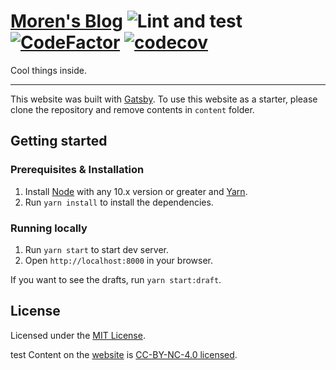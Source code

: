 # [Moren's Blog](https://blog.yangteng.me) ![Lint and test](https://github.com/morenyang/blog/workflows/Lint%20and%20test/badge.svg) [![CodeFactor](https://www.codefactor.io/repository/github/morenyang/blog/badge)](https://www.codefactor.io/repository/github/morenyang/blog) [![codecov](https://codecov.io/gh/morenyang/blog/branch/master/graph/badge.svg)](https://codecov.io/gh/morenyang/blog)

Cool things inside.

---

This website was built with [Gatsby](https://www.gatsbyjs.org/). To use this website as a starter, please clone the repository and remove contents in `content` folder.

## Getting started

### Prerequisites & Installation

1. Install [Node](https://nodejs.org) with any 10.x version or greater and [Yarn](https://yarnpkg.com/lang/en/docs/install/).
2. Run `yarn install` to install the dependencies.

### Running locally

1. Run `yarn start` to start dev server.
2. Open `http://localhost:8000` in your browser.

If you want to see the drafts, run `yarn start:draft`.

## License

Licensed under the [MIT License](./LICENSE).

test Content on the [website](https://blog.yangteng.me/) is [CC-BY-NC-4.0 licensed](./LICENSE-DOCS).
